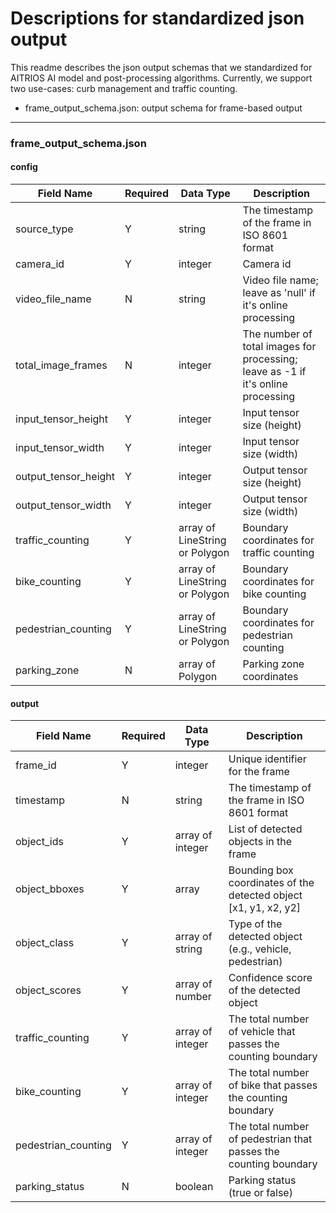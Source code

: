 # Descriptions for standardized json output

This readme describes the json output schemas that we standardized for AITRIOS AI model and post-processing algorithms. Currently, we support two use-cases: curb management and traffic counting. 
- frame_output_schema.json: output schema for frame-based output

----

### frame_output_schema.json

#### config
| Field Name            | Required  | Data Type | Description |
|-----------------------|-----------|-----------|-------------|
| source_type           |   Y       | string    | The timestamp of the frame in ISO 8601 format |
| camera_id             |   Y       | integer   | Camera id |
| video_file_name       |   N       | string    | Video file name; leave as 'null' if it's online processing |
| total_image_frames    |   N       | integer   | The number of total images for processing; leave as -1 if it's online processing |
| input_tensor_height   |   Y       | integer   | Input tensor size (height) |
| input_tensor_width    |   Y       | integer   | Input tensor size (width) |
| output_tensor_height  |   Y       | integer   | Output tensor size (height) |
| output_tensor_width   |   Y       | integer   | Output tensor size (width) |
| traffic_counting      |   Y       | array of LineString or Polygon     | Boundary coordinates for traffic counting |
| bike_counting         |   Y       | array of LineString or Polygon  | Boundary coordinates for bike counting |
| pedestrian_counting   |   Y       | array of LineString or Polygon    | Boundary coordinates for pedestrian counting |
| parking_zone          |   N       | array of Polygon     | Parking zone coordinates |

#### output
| Field Name | Required  | Data Type | Description |
|------------|-----------|-----------|-------------|
| frame_id  |   Y       | integer    | Unique identifier for the frame |
| timestamp  |   N       | string    | The timestamp of the frame in ISO 8601 format |
| object_ids   |   Y       | array of integer   | List of detected objects in the frame |
| object_bboxes    |   Y       | array     | Bounding box coordinates of the detected object [x1, y1, x2, y2] |
| object_class  |   Y       | array of string    | Type of the detected object (e.g., vehicle, pedestrian) |
| object_scores       |   Y       | array of number    | Confidence score of the detected object |
| traffic_counting       |   Y       | array of integer    | The total number of vehicle that passes the counting boundary |
| bike_counting |   Y       |  array of integer     | The total number of bike that passes the counting boundary |
| pedestrian_counting |   Y       |  array of integer     | The total number of pedestrian that passes the counting boundary |
| parking_status |   N       | boolean     | Parking status (true or false) |